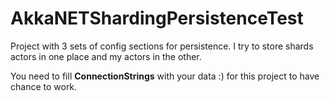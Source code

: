 # AkkaNETShardingPersistenceTest
Project with 3 sets of config sections for persistence. I try to store shards actors in one place and my actors in the other.

You need to fill **ConnectionStrings** with your data :) for this project to have chance to work.
